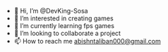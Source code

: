 - 👋 Hi, I’m @DevKing-Sosa
- 👀 I’m interested in  creating games
- 🌱 I’m currently learning fps games
- 💞️ I’m looking to collaborate a project
- 📫 How to reach me abishntaliban000@gmail.com

<!---
DevKing-Sosa/DevKing-Sosa is a ✨ special ✨ repository because its `README.md` (this file) appears on your GitHub profile.
You can click the Preview link to take a look at your changes.
--->
